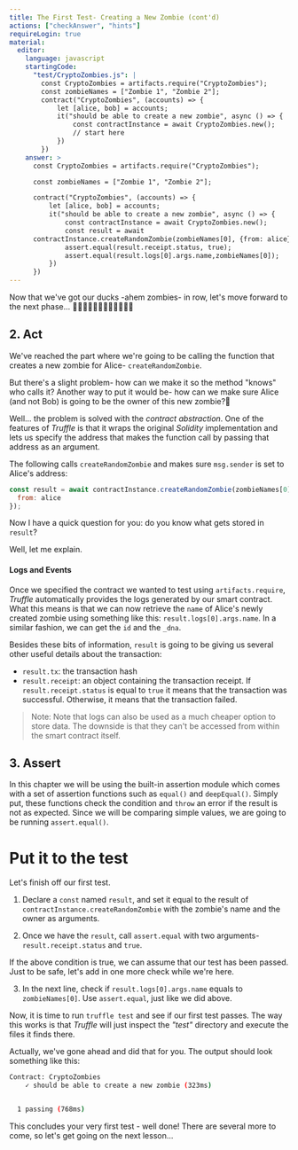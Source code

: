 ```yaml
---
title: The First Test- Creating a New Zombie (cont'd)
actions: ["checkAnswer", "hints"]
requireLogin: true
material:
  editor:
    language: javascript
    startingCode:
      "test/CryptoZombies.js": |
        const CryptoZombies = artifacts.require("CryptoZombies");
        const zombieNames = ["Zombie 1", "Zombie 2"];
        contract("CryptoZombies", (accounts) => {
            let [alice, bob] = accounts;
            it("should be able to create a new zombie", async () => {
                const contractInstance = await CryptoZombies.new();
                // start here
            })
        })
    answer: >
      const CryptoZombies = artifacts.require("CryptoZombies");

      const zombieNames = ["Zombie 1", "Zombie 2"];

      contract("CryptoZombies", (accounts) => {
          let [alice, bob] = accounts;
          it("should be able to create a new zombie", async () => {
              const contractInstance = await CryptoZombies.new();
              const result = await
      contractInstance.createRandomZombie(zombieNames[0], {from: alice});
              assert.equal(result.receipt.status, true);
              assert.equal(result.logs[0].args.name,zombieNames[0]);
          })
      })
---
```


Now that we've got our ducks -ahem zombies- in row, let's move forward to the
next phase... 🧟🦆‍🧟🦆🧟🦆‍🧟🦆🧟🦆‍🧟🦆

## 2. Act

We've reached the part where we're going to be calling the function that creates
a new zombie for Alice- `createRandomZombie`.

But there's a slight problem- how can we make it so the method "knows" who calls
it? Another way to put it would be- how can we make sure Alice (and not Bob) is
going to be the owner of this new zombie?🧐

Well... the problem is solved with the _contract abstraction_. One of the
features of _Truffle_ is that it wraps the original _Solidity_ implementation
and lets us specify the address that makes the function call by passing that
address as an argument.

The following calls `createRandomZombie` and makes sure `msg.sender` is set to
Alice's address:

```javascript
const result = await contractInstance.createRandomZombie(zombieNames[0], {
  from: alice
});
```

Now I have a quick question for you: do you know what gets stored in `result`?

Well, let me explain.

#### Logs and Events

Once we specified the contract we wanted to test using `artifacts.require`,
_Truffle_ automatically provides the logs generated by our smart contract. What
this means is that we can now retrieve the `name` of Alice's newly created
zombie using something like this: `result.logs[0].args.name`. In a similar
fashion, we can get the `id` and the `_dna`.

Besides these bits of information, `result` is going to be giving us several
other useful details about the transaction:

- `result.tx`: the transaction hash
- `result.receipt`: an object containing the transaction receipt. If
  `result.receipt.status` is equal to `true` it means that the transaction was
  successful. Otherwise, it means that the transaction failed.

> Note: Note that logs can also be used as a much cheaper option to store data.
> The downside is that they can't be accessed from within the smart contract
> itself.

## 3. Assert

In this chapter we will be using the built-in assertion module which comes with
a set of assertion functions such as `equal()` and `deepEqual()`. Simply put,
these functions check the condition and `throw` an error if the result is not as
expected. Since we will be comparing simple values, we are going to be running
`assert.equal()`.

# Put it to the test

Let's finish off our first test.

1.  Declare a `const` named `result`, and set it equal to the result of
    `contractInstance.createRandomZombie` with the zombie's name and the owner
    as arguments.

2.  Once we have the `result`, call `assert.equal` with two arguments-
    `result.receipt.status` and `true`.

If the above condition is true, we can assume that our test has been passed.
Just to be safe, let's add in one more check while we're here.

3.  In the next line, check if `result.logs[0].args.name` equals to
    `zombieNames[0]`. Use `assert.equal`, just like we did above.

Now, it is time to run `truffle test` and see if our first test passes. The way
this works is that _Truffle_ will just inspect the _"test"_ directory and
execute the files it finds there.

Actually, we've gone ahead and did that for you. The output should look
something like this:

```bash
Contract: CryptoZombies
    ✓ should be able to create a new zombie (323ms)


  1 passing (768ms)
```

This concludes your very first test - well done! There are several more to come,
so let's get going on the next lesson...
